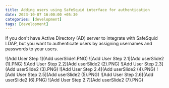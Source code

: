 ```yaml
---
title: Adding users using SafeSquid interface for authentication
date: 2023-10-07 16:00:00 +05:30
categories: [development]
tags: [development]
---
```


If you don't have Active Directory (AD) server to integrate with SafeSquid LDAP, but you want to authenticate users by assigning usernames and passwords to your users.

![Add User Step 1](Add userSlide1.PNG)
![Add User Step 2.1](Add userSlide2 (1).PNG)
![Add User Step 2.2](Add userSlide2 (2).PNG)
![Add User Step 2.3](Add userSlide2 (3).PNG)
![Add User Step 2.4](Add userSlide2 (4).PNG)
![Add User Step 2.5](Add userSlide2 (5).PNG)
![Add User Step 2.6](Add userSlide2 (6).PNG)
![Add User Step 2.7](Add userSlide2 (7).PNG)
